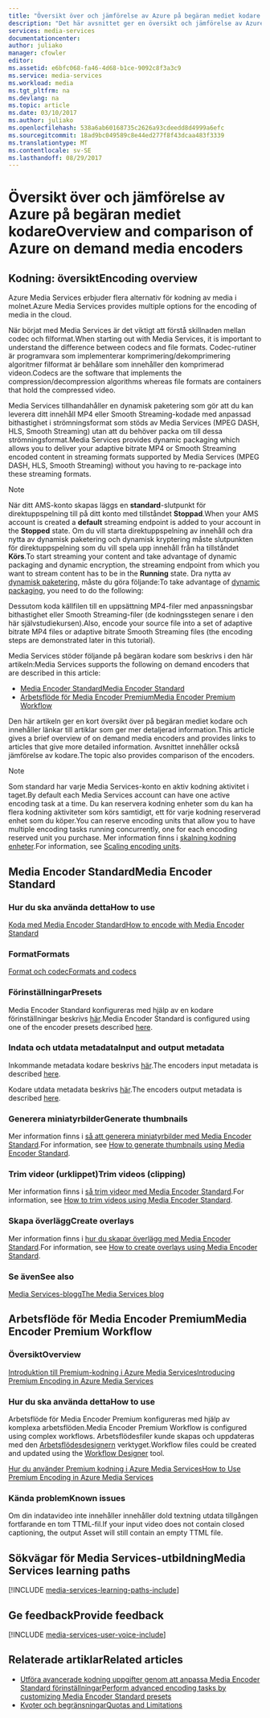 ```yaml
---
title: "Översikt över och jämförelse av Azure på begäran mediet kodare | Microsoft Docs"
description: "Det här avsnittet ger en översikt och jämförelse av Azure på begäran mediet kodare."
services: media-services
documentationcenter: 
author: juliako
manager: cfowler
editor: 
ms.assetid: e6bfc068-fa46-4d68-b1ce-9092c8f3a3c9
ms.service: media-services
ms.workload: media
ms.tgt_pltfrm: na
ms.devlang: na
ms.topic: article
ms.date: 03/10/2017
ms.author: juliako
ms.openlocfilehash: 538a6ab60168735c2626a93cdeedd8d4999a6efc
ms.sourcegitcommit: 18ad9bc049589c8e44ed277f8f43dcaa483f3339
ms.translationtype: MT
ms.contentlocale: sv-SE
ms.lasthandoff: 08/29/2017
---
```

# <a name="overview-and-comparison-of-azure-on-demand-media-encoders"></a><span data-ttu-id="7c9c3-103">Översikt över och jämförelse av Azure på begäran mediet kodare</span><span class="sxs-lookup"><span data-stu-id="7c9c3-103">Overview and comparison of Azure on demand media encoders</span></span>
## <a name="encoding-overview"></a><span data-ttu-id="7c9c3-104">Kodning: översikt</span><span class="sxs-lookup"><span data-stu-id="7c9c3-104">Encoding overview</span></span>
<span data-ttu-id="7c9c3-105">Azure Media Services erbjuder flera alternativ för kodning av media i molnet.</span><span class="sxs-lookup"><span data-stu-id="7c9c3-105">Azure Media Services provides multiple options for the encoding of media in the cloud.</span></span>

<span data-ttu-id="7c9c3-106">När börjat med Media Services är det viktigt att förstå skillnaden mellan codec och filformat.</span><span class="sxs-lookup"><span data-stu-id="7c9c3-106">When starting out with Media Services, it is important to understand the difference between codecs and file formats.</span></span>
<span data-ttu-id="7c9c3-107">Codec-rutiner är programvara som implementerar komprimering/dekomprimering algoritmer filformat är behållare som innehåller den komprimerad videon.</span><span class="sxs-lookup"><span data-stu-id="7c9c3-107">Codecs are the software that implements the compression/decompression algorithms whereas file formats are containers that hold the compressed video.</span></span>

<span data-ttu-id="7c9c3-108">Media Services tillhandahåller en dynamisk paketering som gör att du kan leverera ditt innehåll MP4 eller Smooth Streaming-kodade med anpassad bithastighet i strömningsformat som stöds av Media Services (MPEG DASH, HLS, Smooth Streaming) utan att du behöver packa om till dessa strömningsformat.</span><span class="sxs-lookup"><span data-stu-id="7c9c3-108">Media Services provides dynamic packaging which allows you to deliver your adaptive bitrate MP4 or Smooth Streaming encoded content in streaming formats supported by Media Services (MPEG DASH, HLS, Smooth Streaming) without you having to re-package into these streaming formats.</span></span>

>[!NOTE]
><span data-ttu-id="7c9c3-109">När ditt AMS-konto skapas läggs en **standard**-slutpunkt för direktuppspelning till på ditt konto med tillståndet **Stoppad**.</span><span class="sxs-lookup"><span data-stu-id="7c9c3-109">When your AMS account is created a **default** streaming endpoint is added to your account in the **Stopped** state.</span></span> <span data-ttu-id="7c9c3-110">Om du vill starta direktuppspelning av innehåll och dra nytta av dynamisk paketering och dynamisk kryptering måste slutpunkten för direktuppspelning som du vill spela upp innehåll från ha tillståndet **Körs**.</span><span class="sxs-lookup"><span data-stu-id="7c9c3-110">To start streaming your content and take advantage of dynamic packaging and dynamic encryption, the streaming endpoint from which you want to stream content has to be in the **Running** state.</span></span> <span data-ttu-id="7c9c3-111">Dra nytta av [dynamisk paketering](media-services-dynamic-packaging-overview.md), måste du göra följande:</span><span class="sxs-lookup"><span data-stu-id="7c9c3-111">To take advantage of [dynamic packaging](media-services-dynamic-packaging-overview.md), you need to do the following:</span></span>
>
><span data-ttu-id="7c9c3-112">Dessutom koda källfilen till en uppsättning MP4-filer med anpassningsbar bithastighet eller Smooth Streaming-filer (de kodningsstegen senare i den här självstudiekursen).</span><span class="sxs-lookup"><span data-stu-id="7c9c3-112">Also, encode your source file into a set of adaptive bitrate MP4 files or adaptive bitrate Smooth Streaming files (the encoding steps are demonstrated later in this tutorial).</span></span>

<span data-ttu-id="7c9c3-113">Media Services stöder följande på begäran kodare som beskrivs i den här artikeln:</span><span class="sxs-lookup"><span data-stu-id="7c9c3-113">Media Services supports the following on demand encoders that are described in this article:</span></span>

* [<span data-ttu-id="7c9c3-114">Media Encoder Standard</span><span class="sxs-lookup"><span data-stu-id="7c9c3-114">Media Encoder Standard</span></span>](media-services-encode-asset.md#media-encoder-standard)
* [<span data-ttu-id="7c9c3-115">Arbetsflöde för Media Encoder Premium</span><span class="sxs-lookup"><span data-stu-id="7c9c3-115">Media Encoder Premium Workflow</span></span>](media-services-encode-asset.md#media-encoder-premium-workflow)

<span data-ttu-id="7c9c3-116">Den här artikeln ger en kort översikt över på begäran mediet kodare och innehåller länkar till artiklar som ger mer detaljerad information.</span><span class="sxs-lookup"><span data-stu-id="7c9c3-116">This article gives a brief overview of on demand media encoders and provides links to articles that give more detailed information.</span></span> <span data-ttu-id="7c9c3-117">Avsnittet innehåller också jämförelse av kodare.</span><span class="sxs-lookup"><span data-stu-id="7c9c3-117">The topic also provides comparison of the encoders.</span></span>

>[!NOTE]
><span data-ttu-id="7c9c3-118">Som standard har varje Media Services-konto en aktiv kodning aktivitet i taget.</span><span class="sxs-lookup"><span data-stu-id="7c9c3-118">By default each Media Services account can have one active encoding task at a time.</span></span> <span data-ttu-id="7c9c3-119">Du kan reservera kodning enheter som du kan ha flera kodning aktiviteter som körs samtidigt, ett för varje kodning reserverad enhet som du köper.</span><span class="sxs-lookup"><span data-stu-id="7c9c3-119">You can reserve encoding units that allow you to have multiple encoding tasks running concurrently, one for each encoding reserved unit you purchase.</span></span> <span data-ttu-id="7c9c3-120">Mer information finns i [skalning kodning enheter](media-services-scale-media-processing-overview.md).</span><span class="sxs-lookup"><span data-stu-id="7c9c3-120">For information, see [Scaling encoding units](media-services-scale-media-processing-overview.md).</span></span>

## <a name="media-encoder-standard"></a><span data-ttu-id="7c9c3-121">Media Encoder Standard</span><span class="sxs-lookup"><span data-stu-id="7c9c3-121">Media Encoder Standard</span></span>
### <a name="how-to-use"></a><span data-ttu-id="7c9c3-122">Hur du ska använda detta</span><span class="sxs-lookup"><span data-stu-id="7c9c3-122">How to use</span></span>
[<span data-ttu-id="7c9c3-123">Koda med Media Encoder Standard</span><span class="sxs-lookup"><span data-stu-id="7c9c3-123">How to encode with Media Encoder Standard</span></span>](media-services-dotnet-encode-with-media-encoder-standard.md)

### <a name="formats"></a><span data-ttu-id="7c9c3-124">Format</span><span class="sxs-lookup"><span data-stu-id="7c9c3-124">Formats</span></span>
[<span data-ttu-id="7c9c3-125">Format och codec</span><span class="sxs-lookup"><span data-stu-id="7c9c3-125">Formats and codecs</span></span>](media-services-media-encoder-standard-formats.md)

### <a name="presets"></a><span data-ttu-id="7c9c3-126">Förinställningar</span><span class="sxs-lookup"><span data-stu-id="7c9c3-126">Presets</span></span>
<span data-ttu-id="7c9c3-127">Media Encoder Standard konfigureras med hjälp av en kodare förinställningar beskrivs [här](http://go.microsoft.com/fwlink/?linkid=618336&clcid=0x409).</span><span class="sxs-lookup"><span data-stu-id="7c9c3-127">Media Encoder Standard is configured using one of the encoder presets described [here](http://go.microsoft.com/fwlink/?linkid=618336&clcid=0x409).</span></span>

### <a name="input-and-output-metadata"></a><span data-ttu-id="7c9c3-128">Indata och utdata metadata</span><span class="sxs-lookup"><span data-stu-id="7c9c3-128">Input and output metadata</span></span>
<span data-ttu-id="7c9c3-129">Inkommande metadata kodare beskrivs [här](media-services-input-metadata-schema.md).</span><span class="sxs-lookup"><span data-stu-id="7c9c3-129">The encoders input metadata is described [here](media-services-input-metadata-schema.md).</span></span>

<span data-ttu-id="7c9c3-130">Kodare utdata metadata beskrivs [här](media-services-output-metadata-schema.md).</span><span class="sxs-lookup"><span data-stu-id="7c9c3-130">The encoders output metadata is described [here](media-services-output-metadata-schema.md).</span></span>

### <a name="generate-thumbnails"></a><span data-ttu-id="7c9c3-131">Generera miniatyrbilder</span><span class="sxs-lookup"><span data-stu-id="7c9c3-131">Generate thumbnails</span></span>
<span data-ttu-id="7c9c3-132">Mer information finns i [så att generera miniatyrbilder med Media Encoder Standard](media-services-advanced-encoding-with-mes.md#thumbnails).</span><span class="sxs-lookup"><span data-stu-id="7c9c3-132">For information, see [How to generate thumbnails using Media Encoder Standard](media-services-advanced-encoding-with-mes.md#thumbnails).</span></span>

### <a name="trim-videos-clipping"></a><span data-ttu-id="7c9c3-133">Trim videor (urklippet)</span><span class="sxs-lookup"><span data-stu-id="7c9c3-133">Trim videos (clipping)</span></span>
<span data-ttu-id="7c9c3-134">Mer information finns i [så trim videor med Media Encoder Standard](media-services-advanced-encoding-with-mes.md#trim_video).</span><span class="sxs-lookup"><span data-stu-id="7c9c3-134">For information, see [How to trim videos using Media Encoder Standard](media-services-advanced-encoding-with-mes.md#trim_video).</span></span>

### <a name="create-overlays"></a><span data-ttu-id="7c9c3-135">Skapa överlägg</span><span class="sxs-lookup"><span data-stu-id="7c9c3-135">Create overlays</span></span>
<span data-ttu-id="7c9c3-136">Mer information finns i [hur du skapar överlägg med Media Encoder Standard](media-services-advanced-encoding-with-mes.md#overlay).</span><span class="sxs-lookup"><span data-stu-id="7c9c3-136">For information, see [How to create overlays using Media Encoder Standard](media-services-advanced-encoding-with-mes.md#overlay).</span></span>

### <a name="see-also"></a><span data-ttu-id="7c9c3-137">Se även</span><span class="sxs-lookup"><span data-stu-id="7c9c3-137">See also</span></span>
[<span data-ttu-id="7c9c3-138">Media Services-blogg</span><span class="sxs-lookup"><span data-stu-id="7c9c3-138">The Media Services blog</span></span>](https://azure.microsoft.com/blog/2015/07/16/announcing-the-general-availability-of-media-encoder-standard/)

## <a name="media-encoder-premium-workflow"></a><span data-ttu-id="7c9c3-139">Arbetsflöde för Media Encoder Premium</span><span class="sxs-lookup"><span data-stu-id="7c9c3-139">Media Encoder Premium Workflow</span></span>
### <a name="overview"></a><span data-ttu-id="7c9c3-140">Översikt</span><span class="sxs-lookup"><span data-stu-id="7c9c3-140">Overview</span></span>
[<span data-ttu-id="7c9c3-141">Introduktion till Premium-kodning i Azure Media Services</span><span class="sxs-lookup"><span data-stu-id="7c9c3-141">Introducing Premium Encoding in Azure Media Services</span></span>](https://azure.microsoft.com/blog/2015/03/05/introducing-premium-encoding-in-azure-media-services/)

### <a name="how-to-use"></a><span data-ttu-id="7c9c3-142">Hur du ska använda detta</span><span class="sxs-lookup"><span data-stu-id="7c9c3-142">How to use</span></span>
<span data-ttu-id="7c9c3-143">Arbetsflöde för Media Encoder Premium konfigureras med hjälp av komplexa arbetsflöden.</span><span class="sxs-lookup"><span data-stu-id="7c9c3-143">Media Encoder Premium Workflow is configured using complex workflows.</span></span> <span data-ttu-id="7c9c3-144">Arbetsflödesfiler kunde skapas och uppdateras med den [Arbetsflödesdesignern](media-services-workflow-designer.md) verktyget.</span><span class="sxs-lookup"><span data-stu-id="7c9c3-144">Workflow files could be created and updated using the [Workflow Designer](media-services-workflow-designer.md) tool.</span></span>

[<span data-ttu-id="7c9c3-145">Hur du använder Premium kodning i Azure Media Services</span><span class="sxs-lookup"><span data-stu-id="7c9c3-145">How to Use Premium Encoding in Azure Media Services</span></span>](https://azure.microsoft.com/blog/2015/03/06/how-to-use-premium-encoding-in-azure-media-services/)

### <a name="known-issues"></a><span data-ttu-id="7c9c3-146">Kända problem</span><span class="sxs-lookup"><span data-stu-id="7c9c3-146">Known issues</span></span>
<span data-ttu-id="7c9c3-147">Om din indatavideo inte innehåller innehåller dold textning utdata tillgången fortfarande en tom TTML-fil.</span><span class="sxs-lookup"><span data-stu-id="7c9c3-147">If your input video does not contain closed captioning, the output Asset will still contain an empty TTML file.</span></span>


## <a name="media-services-learning-paths"></a><span data-ttu-id="7c9c3-148">Sökvägar för Media Services-utbildning</span><span class="sxs-lookup"><span data-stu-id="7c9c3-148">Media Services learning paths</span></span>
[!INCLUDE [media-services-learning-paths-include](../../includes/media-services-learning-paths-include.md)]

## <a name="provide-feedback"></a><span data-ttu-id="7c9c3-149">Ge feedback</span><span class="sxs-lookup"><span data-stu-id="7c9c3-149">Provide feedback</span></span>
[!INCLUDE [media-services-user-voice-include](../../includes/media-services-user-voice-include.md)]

## <a name="related-articles"></a><span data-ttu-id="7c9c3-150">Relaterade artiklar</span><span class="sxs-lookup"><span data-stu-id="7c9c3-150">Related articles</span></span>
* [<span data-ttu-id="7c9c3-151">Utföra avancerade kodning uppgifter genom att anpassa Media Encoder Standard förinställningar</span><span class="sxs-lookup"><span data-stu-id="7c9c3-151">Perform advanced encoding tasks by customizing Media Encoder Standard presets</span></span>](media-services-custom-mes-presets-with-dotnet.md)
* [<span data-ttu-id="7c9c3-152">Kvoter och begränsningar</span><span class="sxs-lookup"><span data-stu-id="7c9c3-152">Quotas and Limitations</span></span>](media-services-quotas-and-limitations.md)

<!--Reference links in article-->
[1]: http://azure.microsoft.com/pricing/details/media-services/
